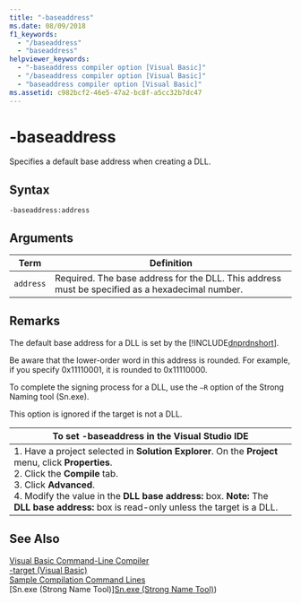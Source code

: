```yaml
---
title: "-baseaddress"
ms.date: 08/09/2018
f1_keywords: 
  - "/baseaddress"
  - "baseaddress"
helpviewer_keywords: 
  - "-baseaddress compiler option [Visual Basic]"
  - "/baseaddress compiler option [Visual Basic]"
  - "baseaddress compiler option [Visual Basic]"
ms.assetid: c982bcf2-46e5-47a2-bc8f-a5cc32b7dc47
---
```

# -baseaddress
Specifies a default base address when creating a DLL.  

## Syntax  

```  
-baseaddress:address  
```  

## Arguments  


|Term|Definition|  
|---|---|  
|`address`|Required. The base address for the DLL. This address must be specified as a hexadecimal number.|  

## Remarks  
 The default base address for a DLL is set by the [!INCLUDE[dnprdnshort](~/includes/dnprdnshort-md.md)].  

 Be aware that the lower-order word in this address is rounded. For example, if you specify 0x11110001, it is rounded to 0x11110000.  

 To complete the signing process for a DLL, use the `–R` option of the Strong Naming tool (Sn.exe).  

 This option is ignored if the target is not a DLL.  


|To set -baseaddress in the Visual Studio IDE|  
|---|  
|1.  Have a project selected in **Solution Explorer**. On the **Project** menu, click **Properties**. <br />2.  Click the **Compile** tab.<br />3.  Click **Advanced**.<br />4.  Modify the value in the **DLL base address:** box. **Note:**      The **DLL base address:** box is read-only unless the target is a DLL.|  

## See Also  
 [Visual Basic Command-Line Compiler](../../../visual-basic/reference/command-line-compiler/index.md)  
 [-target (Visual Basic)](../../../visual-basic/reference/command-line-compiler/target.md)  
 [Sample Compilation Command Lines](../../../visual-basic/reference/command-line-compiler/sample-compilation-command-lines.md)  
 [Sn.exe (Strong Name Tool)][Sn.exe (Strong Name Tool)](../../../framework/tools/sn-exe-strong-name-tool.md))
